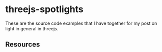# threejs-spotlights

These are the source code examples that I have together for my post on light in general in threejs.

## Resources


